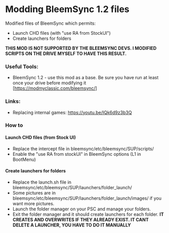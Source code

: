 # Modding BleemSync 1.2 files

Modified files of BleemSync which permits:
* Launch CHD files (with "use RA from StockUI")
* Create launchers for folders

**THIS MOD IS NOT SUPPORTED BY THE BLEEMSYNC DEVS. I MODIFIED SCRIPTS ON THE DRIVE MYSELF TO HAVE THIS RESULT.**

### Useful Tools:
* BleemSync 1.2 - use this mod as a base. Be sure you have run at least once your drive before modifying it [https://modmyclassic.com/bleemsync/]

### Links:
* Replacing internal games: https://youtu.be/IQk6d9z3b3Q


### How to
#### Launch CHD files (from Stock UI)
* Replace the intercept file in bleemsync/etc/bleemsync/SUP/scripts/
* Enable the "use RA from stockUI" in BleemSync options (L1 in BootMenu)

#### Create launchers for folders
* Replace the launch.sh file in bleemsync/etc/bleemsync/SUP/launchers/folder_launch/
* Some pictures are in bleemsync/etc/bleemsync/SUP/launchers/folder_launch/images/ if you want more pictures.
* Launch the folder manager on your PSC and manage your folders.
* Exit the folder manager and it should create launchers for each folder. **IT CREATES AND OVERWRITES IF THEY ALREADY EXIST. IT CANT DELETE A LAUNCHER, YOU HAVE TO DO IT MANUALLY**
